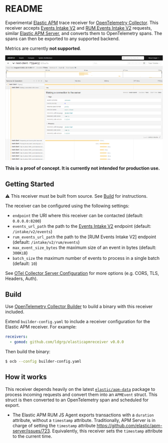 # README

Experimental [Elastic APM][elastic-apm] trace receiver for [OpenTelemetry Collector][otel-collector]. This receiver accepts 
[Events Intake V2][events-v2] and [RUM Events Intake V2][rum-v2] requests,
similar [Elastic APM Server][apm-server], and converts them to
OpenTelemetry spans. The spans can then be exported to any supported backend.

Metrics are currently **not supported**.

![Elastic RUM JS Agent to OpenTelemetry Collector to Jaeger](./docs/jaeger_sample.png)

**This is a proof of concept. It is currently not intended for production use.**

## Getting Started

⚠️ This receiver must be built from source. See [Build](#build) for instructions.

The receiver can be configured using the following settings:

- `endpoint` the URI where this receiver can be contacted (default: `0.0.0.0:8200`)
- `events_url_path` the path to the [Events Intake V2][events-v2] endpoint (default: `/intake/v2/events`)
- `rum_events_url_path` the path to the [RUM Events Intake V2] endpoint (default: `/intake/v2/rum/events`)
- `max_event_size_bytes` the maximum size of an event in bytes (default: `300KiB`)
- `batch_size` the maximum number of events to process in a single batch (default: `10`)

See [OTel Collector Server Configuration][server-configuration] for more options (e.g. CORS, TLS, Headers, Auth).


## Build 

Use [OpenTelemetry Collector Builder][ocb] to build a binary with this receiver included.

Extend `builder-config.yaml` to include a receiver configuration for the Elastic APM receiver. For example:

```yaml
receivers:
  - gomod: github.com/ldgrp/elasticapmreceiver v0.0.0
```

Then build the binary:

```bash
$ ocb --config builder-config.yaml
```

## How it works

This receiver depends heavily on the latest [`elastic/apm-data`][apm-data] package to process incoming
requests and convert them into an `APMEvent` struct. This struct is then converted
to an OpenTelemetry span and scheduled for export.

- The Elastic APM RUM JS Agent exports transactions with a `duration` attribute, without a `timestamp` attribute.
Traditionally, APM Server is in charge of setting the `timestamp` attribute https://github.com/elastic/apm-server/issues/723. Equivalently, this receiver sets the `timestamp` attribute to the current time.

[apm-data]: https://github.com/elastic/apm-data
[apm-server]: https://www.elastic.co/guide/en/apm/guide/current/getting-started-apm-server.html
[elastic-apm]: https://www.elastic.co/guide/en/observability/current/index.html
[events-v2]: https://www.elastic.co/guide/en/apm/guide/current/api-events.html
[ocb]: https://github.com/open-telemetry/opentelemetry-collector/tree/main/cmd/builder
[otel-collector]: https://opentelemetry.io/docs/collector/
[rum-v2]: https://www.elastic.co/guide/en/apm/guide/current/api-events.html
[server-configuration]: https://github.com/open-telemetry/opentelemetry-collector/tree/main/config/confighttp#server-configuration